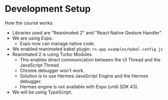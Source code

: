 # Development Setup

How the course works:  
* Libraries used are "Reanimated 2" and "React Native Gesture Handler".  
* We are using Expo.  
  * Expo now can manage native code.  
* We enabled reanimated babel plugin: `rn-app-examples/babel.config.js`  
* Reanimated 2 is using Turbo Modules
  * This enables direct communication between the UI Thread and the JavaScript Thread
  * Chrome debugger won't work.
  * Solution is to use Hermes JavaScript Engine and the Hermes debugger.  
  * Hermes engine is not available with Expo (until SDK 43).  
* We will be using TypeScript.
